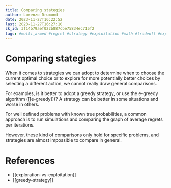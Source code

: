 ```yaml
---
title: Comparing stategies
author: Lorenzo Drumond
date: 2023-11-27T16:22:52
last: 2023-11-27T16:27:10
zk_id: 3f14b79aef022b887cbe75834ec715f2
tags: #multi_armed #regret #strategy #exploitation #math #tradeoff #exploration #statistics #greedy #bandits #medium
---
```



# Comparing stategies

When it comes to strategies we can adopt to determine when to choose the current optimal choice or to explore for more potentially better choices by selecting a different action, we cannot really draw general comparisons.

For examples, is it better to adopt a greedy strategy, or use the e-greedy algorithm ([[e-greedy]])? A strategy can be better in some situations and worse in others.

For well defined problems with known true probabilities, a common approach is to run simulations and comparing the graph of average regrets per iterations.

However, these kind of comparisons only hold for specific problems, and strategies are almost impossible to compare in general.

# References
- [[exploration-vs-exploitation]]
- [[greedy-strategy]]
